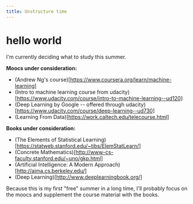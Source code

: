 ```yaml
---
title: Unstructure time
---
```


# hello world

I'm currently deciding what to study this summer. 

**Moocs under consideration:**
* (Andrew Ng's course)[https://www.coursera.org/learn/machine-learning]
* (Intro to machine learning course from udacity)[https://www.udacity.com/course/intro-to-machine-learning--ud120]
* (Deep Learning by Google -- offered through udacity)[https://www.udacity.com/course/deep-learning--ud730]
* (Learning From Data)[https://work.caltech.edu/telecourse.html]


**Books under consideration:**
* (The Elements of Statistical Learning)[https://statweb.stanford.edu/~tibs/ElemStatLearn/]
* (Concrete Mathematics)[http://www-cs-faculty.stanford.edu/~uno/gkp.html]
* (Artificial Intelligence: A Modern Approach)[http://aima.cs.berkeley.edu/]
* (Deep Learning)[http://www.deeplearningbook.org/]

Because this is my first "free" summer in a long time, I'll probably focus on the moocs and supplement the course material with the books.
